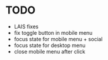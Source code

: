 # TODO

* LAIS fixes
* fix toggle button in mobile menu
* focus state for mobile menu + social
* focus state for desktop menu
* close mobile menu after click
